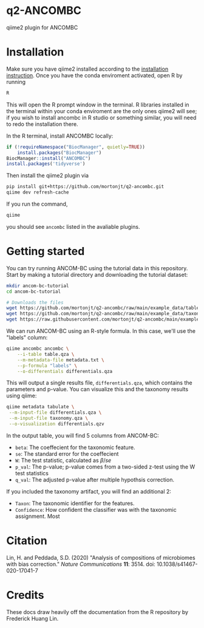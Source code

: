 # q2-ANCOMBC
qiime2 plugin for ANCOMBC

# Installation

Make sure you have qiime2 installed according to the [installation instruction](). Once you have the conda enviroment activated, open R by running

```bash
R
```

This will open the R prompt window in the terminal. R libraries installed in the terminal within your conda enviroment are the only ones qiime2 will see; if you wish to install ancombc in R studio or something similar, you will need to redo the installation there.

In the R terminal, install ANCOMBC locally:

```R
if (!requireNamespace("BiocManager", quietly=TRUE))
    install.packages("BiocManager")
BiocManager::install("ANCOMBC")
install.packages('tidyverse')
```

Then install the qiime2 plugin via

```bash
pip install git+https://github.com/mortonjt/q2-ancombc.git
qiime dev refresh-cache
```

If you run the command,

```bash
qiime
```

you should see `ancombc` listed in the avaliable plugins.

# Getting started

You can try running ANCOM-BC using the tutorial data in this repository. Start by making a tutorial directory and downloading the tutorial dataset:

```bash
mkdir ancom-bc-tutorial
cd ancom-bc-tutorial

# Downloads the files
wget https://github.com/mortonjt/q2-ancombc/raw/main/example_data/table.qza
wget https://github.com/mortonjt/q2-ancombc/raw/main/example_data/taxonomy.qza
wget https://raw.githubusercontent.com/mortonjt/q2-ancombc/main/example_data/metadata.txt
```

We can run ANCOM-BC using an R-style formula. In this case, we'll use the "labels" column:

```bash
qiime ancombc ancombc \
    --i-table table.qza \
    --m-metadata-file metadata.txt \
    --p-formula "labels" \
    --o-differentials differentials.qza

```

This will output a single results file, `differentials.qza`, which contains the parameters and p-value. You can visualize this and the taxonomy results using qiime:

```bash
qiime metadata tabulate \
 --m-input-file differentials.qza \
 --m-input-file taxonomy.qza \
 --o-visualization differentials.qzv
```

In the output table, you will find 5 columns from ANCOM-BC: 

* `beta`: The coeffecient for the taxonomic feature. 
* `se`: The standard error for the coeffecient
* `W`: The test statistic, calculated as $\beta/se$
* `p_val`: The p-value; p-value comes from a two-sided z-test using the W test statistics
* `q_val`: The adjusted p-value after multiple hypothsis correction.

If you included the taxonomy artifact, you will find an additional 2:

* `Taxon`: The taxonomic identifier for the features. 
* `Confidence`: How confident the classifier was with the taxonomic assignment. Most 

# Citation

Lin, H. and Peddada, S.D. (2020) "Analysis of compositions of microbiomes with bias correction." *Nature Communications* **11**: 3514. doi: 10.1038/s41467-020-17041-7

# Credits

These docs draw heavily off the documentation from the R repository by Frederick Huang Lin. 
